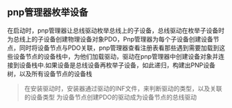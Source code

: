 ## pnp管理器枚举设备
在启动时，pnp管理器让总线驱动枚举总线上的子设备，总线驱动在枚举子设备时为总线上的子设备创建物理设备对象PDO，Pnp管理器为每个子设备创建设备节点，同时将设备节点与PDO关联，pnp管理器查看注册表看那些遇到需要加载到这些设备节点的设备栈中，为他们加载驱动，驱动在pnp管理器中创建设备对象并连接到设备栈中.如果设备是总线设备再枚举子设备，如此递归，构建出PNP设备树，以及所有设备节点的设备栈
>在安装驱动时，安装器通过驱动的INF文件，来判断驱动的类型，以及关联的设备类型
>为设备节点创建PDO的驱动成为设备节点的总线驱动